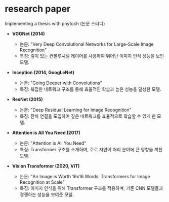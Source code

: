 # research paper
Implementing a thesis with phytoch (논문 스터디)
- **VGGNet (2014)**
  - 논문: "Very Deep Convolutional Networks for Large-Scale Image Recognition"
  - 특징: 깊이 있는 컨볼루셔널 레이어를 사용하여 뛰어난 이미지 인식 성능을 보인 모델.

- **Inception (2014, GoogLeNet)**
  - 논문: "Going Deeper with Convolutions"
  - 특징: 복잡한 네트워크 구조를 통해 효율적인 학습과 높은 성능을 달성한 모델.

- **ResNet (2015)**
  - 논문: "Deep Residual Learning for Image Recognition"
  - 특징: 잔차 연결을 도입하여 깊은 네트워크를 효율적으로 학습할 수 있게 한 모델.

- **Attention is All You Need (2017)**
  - 논문: "Attention is All You Need"
  - 특징: Transformer 구조를 소개하며, 주로 자연어 처리 분야에 큰 영향을 끼친 모델.

- **Vision Transformer (2020, ViT)**
  - 논문: "An Image is Worth 16x16 Words: Transformers for Image Recognition at Scale"
  - 특징: 이미지 인식을 위해 Transformer 구조를 적용하며, 기존 CNN 모델들과 경쟁하는 성능을 보여준 모델.

